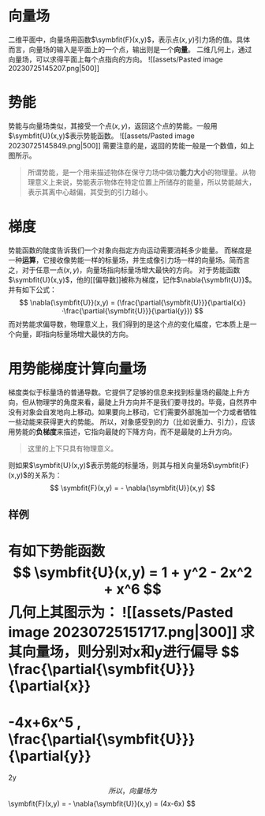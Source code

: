 # 向量场
二维平面中，向量场用函数$\symbfit{F}(x,y)$，表示点$(x,y)$引力场的值。具体而言，向量场的输入是平面上的一个点，输出则是一个**向量**。
二维几何上，通过向量场，可以求得平面上每个点指向的方向。
![[assets/Pasted image 20230725145207.png|500]]

# 势能
势能与向量场类似，其接受一个点$(x,y)$，返回这个点的势能。一般用$\symbfit{U}(x,y)$表示势能函数。
![[assets/Pasted image 20230725145849.png|500]]
需要注意的是，返回的势能一般是一个数值，如上图所示。
> 所谓势能，是一个用来描述物体在保守力场中做功**能力大小**的物理量。从物理意义上来说，势能表示物体在特定位置上所储存的能量，所以势能越大，表示其离中心越偏，其受到的引力越小。

# 梯度
势能函数的陡度告诉我们一个对象向指定方向运动需要消耗多少能量。
而梯度是一种**运算**，它接收像势能一样的标量场，并生成像引力场一样的向量场。简而言之，对于任意一点$(x,y)$，向量场指向标量场增大最快的方向。
对于势能函数$\symbfit{U}(x,y)$，他的[[偏导数]]被称为梯度，记作$\nabla{\symbfit{U}}$。并有如下公式：
$$
\nabla{\symbfit{U}}(x,y) = 
(\frac{\partial{\symbfit{U}}}{\partial{x}}·\frac{\partial{\symbfit{U}}}{\partial{y}})
$$
而对势能求偏导数，物理意义上，我们得到的是这个点的变化幅度，它本质上是一个向量，即指向标量场增大最快的方向。

# 用势能梯度计算向量场
梯度类似于标量场的普通导数。它提供了足够的信息来找到标量场的最陡上升方向，但从物理学的角度来看，最陡上升方向并不是我们要寻找的。毕竟，自然界中没有对象会自发地向上移动。如果要向上移动，它们需要外部施加一个力或者牺牲一些动能来获得更大的势能。
所以，对象感受到的力（比如说重力、引力），应该用势能的**负梯度**来描述，它指向最陡的下降方向，而不是最陡的上升方向。
> 这里的上下只具有物理意义。

则如果$\symbfit{U}(x,y)$表示势能的标量场，则其与相关向量场$\symbfit{F}(x,y)$的关系为：
$$
\symbfit{F}(x,y) = - \nabla{\symbfit{U}}(x,y)
$$
## 样例
有如下势能函数
$$
\symbfit{U}(x,y) = 1 + y^2 - 2x^2 + x^6
$$
几何上其图示为：
![[assets/Pasted image 20230725151717.png|300]]
求其向量场，则分别对x和y进行偏导
$$
\frac{\partial{\symbfit{U}}}{\partial{x}} 
= 
-4x+6x^5
,
\frac{\partial{\symbfit{U}}}{\partial{y}}
=
2y
$$
所以，向量场为
$$
\symbfit{F}(x,y) = - \nabla{\symbfit{U}}(x,y) = (4x-6x)
$$